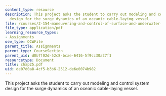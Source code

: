 ```yaml
---
content_type: resource
description: This project asks the student to carry out modeling and control system
  design for the surge dynamics of an oceanic cable-laying vessel.
file: /courses/2-154-maneuvering-and-control-of-surface-and-underwater-vehicles-13-49-fall-2004/de07d0a84cf5b3b62512de6e0074b982_chap25.pdf
file_type: application/pdf
learning_resource_types:
- Assignments
ocw_type: OCWFile
parent_title: Assignments
parent_type: CourseSection
parent_uid: d8b7f02d-52c8-bcae-6416-5f9cc30a27f1
resourcetype: Document
title: chap25.pdf
uid: de07d0a8-4cf5-b3b6-2512-de6e0074b982
---
```

This project asks the student to carry out modeling and control system design for the surge dynamics of an oceanic cable-laying vessel.

